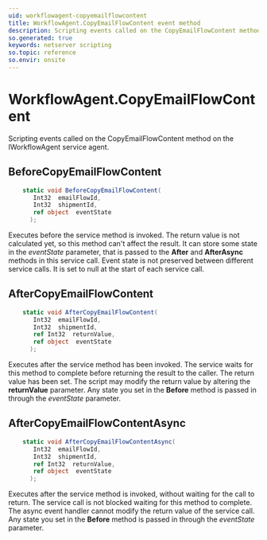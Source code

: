 ```yaml
---
uid: workflowagent-copyemailflowcontent
title: WorkflowAgent.CopyEmailFlowContent event method
description: Scripting events called on the CopyEmailFlowContent method on the WorkflowAgent service agent.
so.generated: true
keywords: netserver scripting
so.topic: reference
so.envir: onsite
---
```

# WorkflowAgent.CopyEmailFlowContent

Scripting events called on the <see cref='M:SuperOffice.CRM.Services.IWorkflowAgent.CopyEmailFlowContent'>CopyEmailFlowContent</see> method on the <see cref='IWorkflowAgent'>IWorkflowAgent</see>  service agent.

## BeforeCopyEmailFlowContent
```cs
    static void BeforeCopyEmailFlowContent(
       Int32  emailFlowId,
       Int32  shipmentId,
       ref object  eventState
      );
```
Executes before the service method is invoked.
The return value is not calculated yet, so this method can't affect the result.
It can store some state in the *eventState* parameter, that is passed to the **After** and **AfterAsync** methods in this service call.
Event state is not preserved between different service calls. It is set to null at the start of each service call.
## AfterCopyEmailFlowContent
```cs
    static void AfterCopyEmailFlowContent(
       Int32  emailFlowId,
       Int32  shipmentId,
       ref Int32  returnValue,
       ref object  eventState
      );
```
Executes after the service method has been invoked. The service waits for this method to complete before returning the result to the caller.
The return value has been set. The script may modify the return value by altering the **returnValue** parameter.
Any state you set in the **Before** method is passed in through the *eventState* parameter.
## AfterCopyEmailFlowContentAsync
```cs
    static void AfterCopyEmailFlowContentAsync(
       Int32  emailFlowId,
       Int32  shipmentId,
       ref Int32  returnValue,
       ref object  eventState
      );
```
Executes after the service method is invoked, without waiting for the call to return.
The service call is not blocked waiting for this method to complete.
The async event handler cannot modify the return value of the service call.
Any state you set in the **Before** method is passed in through the *eventState* parameter.

